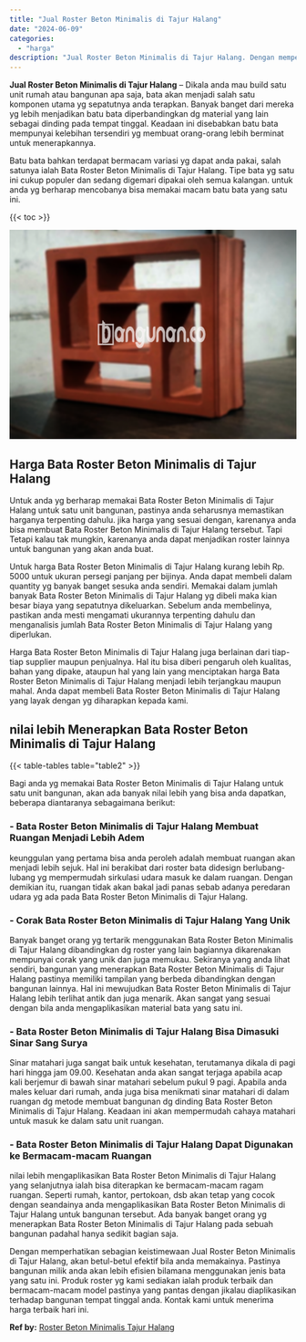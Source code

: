 ```yaml
---
title: "Jual Roster Beton Minimalis di Tajur Halang"
date: "2024-06-09"
categories: 
  - "harga"
description: "Jual Roster Beton Minimalis di Tajur Halang. Dengan memperhatikan sebagian keistimewaan Jual Roster Beton Minimalis di Tajur Halang, akan betul-betul efektif..."
---
```


**Jual Roster Beton Minimalis di Tajur Halang** – Dikala anda mau build satu unit rumah atau bangunan apa saja, bata akan menjadi salah satu komponen utama yg sepatutnya anda terapkan. Banyak banget dari mereka yg lebih menjadikan batu bata diperbandingkan dg material yang lain sebagai dinding pada tempat tinggal. Keadaan ini disebabkan batu bata mempunyai kelebihan tersendiri yg membuat orang-orang lebih berminat untuk menerapkannya.

Batu bata bahkan terdapat bermacam variasi yg dapat anda pakai, salah satunya ialah Bata Roster Beton Minimalis di Tajur Halang. Tipe bata yg satu ini cukup populer dan sedang digemari dipakai oleh semua kalangan. untuk anda yg berharap mencobanya bisa memakai macam batu bata yang satu ini.

{{< toc >}}

![Jual Roster Beton Minimalis di Tajur Halang](/images/bata-roster-minimalis-12.png)

## Harga Bata Roster Beton Minimalis di Tajur Halang

Untuk anda yg berharap memakai Bata Roster Beton Minimalis di Tajur Halang untuk satu unit bangunan, pastinya anda seharusnya memastikan harganya terpenting dahulu. jika harga yang sesuai dengan, karenanya anda bisa membuat Bata Roster Beton Minimalis di Tajur Halang tersebut. Tapi Tetapi kalau tak mungkin, karenanya anda dapat menjadikan roster lainnya untuk bangunan yang akan anda buat.

Untuk harga Bata Roster Beton Minimalis di Tajur Halang kurang lebih Rp. 5000 untuk ukuran persegi panjang per bijinya. Anda dapat membeli dalam quantity yg banyak banget sesuka anda sendiri. Memakai dalam jumlah banyak Bata Roster Beton Minimalis di Tajur Halang yg dibeli maka kian besar biaya yang sepatutnya dikeluarkan. Sebelum anda membelinya, pastikan anda mesti mengamati ukurannya terpenting dahulu dan menganalisis jumlah Bata Roster Beton Minimalis di Tajur Halang yang diperlukan.

Harga Bata Roster Beton Minimalis di Tajur Halang juga berlainan dari tiap-tiap supplier maupun penjualnya. Hal itu bisa diberi pengaruh oleh kualitas, bahan yang dipake, ataupun hal yang lain yang menciptakan harga Bata Roster Beton Minimalis di Tajur Halang menjadi lebih terjangkau maupun mahal. Anda dapat membeli Bata Roster Beton Minimalis di Tajur Halang yang layak dengan yg diharapkan kepada kami.

## nilai lebih Menerapkan Bata Roster Beton Minimalis di Tajur Halang

{{< table-tables table="table2" >}}

Bagi anda yg memakai Bata Roster Beton Minimalis di Tajur Halang untuk satu unit bangunan, akan ada banyak nilai lebih yang bisa anda dapatkan, beberapa diantaranya sebagaimana berikut:

### \- Bata Roster Beton Minimalis di Tajur Halang Membuat Ruangan Menjadi Lebih Adem

keunggulan yang pertama bisa anda peroleh adalah membuat ruangan akan menjadi lebih sejuk. Hal ini berakibat dari roster bata didesign berlubang-lubang yg mempermudah sirkulasi udara masuk ke dalam ruangan. Dengan demikian itu, ruangan tidak akan bakal jadi panas sebab adanya peredaran udara yg ada pada Bata Roster Beton Minimalis di Tajur Halang.

### \- Corak Bata Roster Beton Minimalis di Tajur Halang Yang Unik

Banyak banget orang yg tertarik menggunakan Bata Roster Beton Minimalis di Tajur Halang dibandingkan dg roster yang lain bagiannya dikarenakan mempunyai corak yang unik dan juga memukau. Sekiranya yang anda lihat sendiri, bangunan yang menerapkan Bata Roster Beton Minimalis di Tajur Halang pastinya memiliki tampilan yang berbeda dibandingkan dengan bangunan lainnya. Hal ini mewujudkan Bata Roster Beton Minimalis di Tajur Halang lebih terlihat antik dan juga menarik. Akan sangat yang sesuai dengan bila anda mengaplikasikan material bata yang satu ini.

### \- Bata Roster Beton Minimalis di Tajur Halang Bisa Dimasuki Sinar Sang Surya

Sinar matahari juga sangat baik untuk kesehatan, terutamanya dikala di pagi hari hingga jam 09.00. Kesehatan anda akan sangat terjaga apabila acap kali berjemur di bawah sinar matahari sebelum pukul 9 pagi. Apabila anda males keluar dari rumah, anda juga bisa menikmati sinar matahari di dalam ruangan dg metode membuat bangunan dg dinding Bata Roster Beton Minimalis di Tajur Halang. Keadaan ini akan mempermudah cahaya matahari untuk masuk ke dalam satu unit ruangan.

### \- Bata Roster Beton Minimalis di Tajur Halang Dapat Digunakan ke Bermacam-macam Ruangan

nilai lebih mengaplikasikan Bata Roster Beton Minimalis di Tajur Halang yang selanjutnya ialah bisa diterapkan ke bermacam-macam ragam ruangan. Seperti rumah, kantor, pertokoan, dsb akan tetap yang cocok dengan seandainya anda mengaplikasikan Bata Roster Beton Minimalis di Tajur Halang untuk bangunan tersebut. Ada banyak banget orang yg menerapkan Bata Roster Beton Minimalis di Tajur Halang pada sebuah bangunan padahal hanya sedikit bagian saja.

Dengan memperhatikan sebagian keistimewaan Jual Roster Beton Minimalis di Tajur Halang, akan betul-betul efektif bila anda memakainya. Pastinya bangunan milik anda akan lebih efisien bilamana menggunakan jenis bata yang satu ini. Produk roster yg kami sediakan ialah produk terbaik dan bermacam-macam model pastinya yang pantas dengan jikalau diaplikasikan terhadap bangunan tempat tinggal anda. Kontak kami untuk menerima harga terbaik hari ini.

**Ref by:** [Roster Beton Minimalis Tajur Halang](https://id.wikipedia.org/wiki/Roster)
